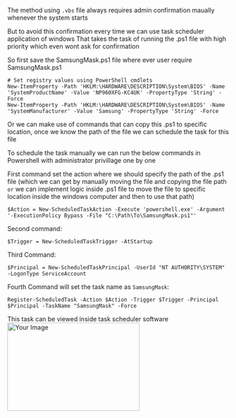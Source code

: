 The method using  `.vbs` file always requires admin confirmation maually whenever the system starts

But to avoid this confirmation every time we can use task scheduler application of windows
That takes the task of running the .ps1 file with high priority which even wont ask for confirmation

So first save the SamsungMask.ps1 file where ever user require
SamsungMask.ps1
```pwsh
# Set registry values using PowerShell cmdlets
New-ItemProperty -Path 'HKLM:\HARDWARE\DESCRIPTION\System\BIOS' -Name 'SystemProductName' -Value 'NP960XFG-KC4UK' -PropertyType 'String' -Force
New-ItemProperty -Path 'HKLM:\HARDWARE\DESCRIPTION\System\BIOS' -Name 'SystemManufacturer' -Value 'Samsung' -PropertyType 'String' -Force
```
Or we can make use of commands that can copy this .ps1 to specific location, once we know the path of the file we can schedule the task for this file  

To schedule the task manually we can run the below commands in Powershell with administrator privillage one by one

First command set the action where we should specify the path of the .ps1 file (which we can get by manually moving the file and copying the file path `or` we can implement logic inside .ps1 file to move the file to specific location inside the windows computer and then to use that path)
```pwsh
$Action = New-ScheduledTaskAction -Execute 'powershell.exe' -Argument '-ExecutionPolicy Bypass -File "C:\Path\To\SamsungMask.ps1"'
```

Second command:
```pwsh
$Trigger = New-ScheduledTaskTrigger -AtStartup
```
Third Command:
```pwsh
$Principal = New-ScheduledTaskPrincipal -UserId "NT AUTHORITY\SYSTEM" -LogonType ServiceAccount
```

Fourth Command will set the task name as `SamsungMask`:
```pwsh
Register-ScheduledTask -Action $Action -Trigger $Trigger -Principal $Principal -TaskName "SamsungMask" -Force
```
This task can be viewed inside task scheduler software
<img src="path/to/your/image.jpg" alt="Your Image" width="300" height="200" />
